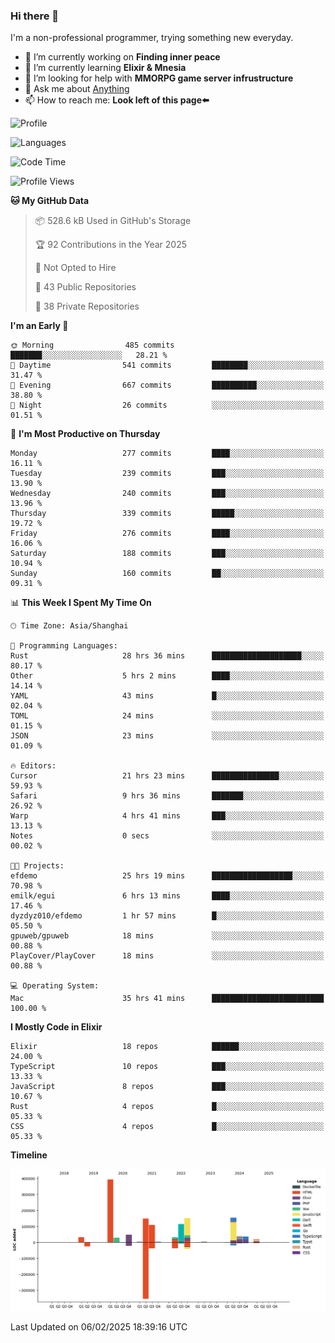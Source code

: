 ### Hi there 👋

I'm a non-professional programmer, trying something new everyday.

<!--
**dyzdyz010/dyzdyz010** is a ✨ _special_ ✨ repository because its `README.md` (this file) appears on your GitHub profile.
-->

- 🔭 I’m currently working on **Finding inner peace**
- 🌱 I’m currently learning **Elixir & Mnesia**
- 🤔 I’m looking for help with **MMORPG game server infrustructure**
- 💬 Ask me about [Anything](https://github.com/dyzdyz010/dyzdyz010/issues)
- 📫 How to reach me: **Look left of this page⬅️**

<!-- - 👯 I’m looking to collaborate on
- 😄 Pronouns: ...
- ⚡ Fun fact: ...
 -->
 
![Profile](https://github-readme-stats.vercel.app/api?username=dyzdyz010&count_private=true&show_icons=true&theme=dracula)

![Languages](https://github-readme-stats.vercel.app/api/top-langs/?username=dyzdyz010&layout=compact&theme=dracula)

<!--START_SECTION:waka-->
![Code Time](http://img.shields.io/badge/Code%20Time-1%2C920%20hrs%207%20mins-blue)

![Profile Views](http://img.shields.io/badge/Profile%20Views-2-blue)

**🐱 My GitHub Data** 

> 📦 528.6 kB Used in GitHub's Storage 
 > 
> 🏆 92 Contributions in the Year 2025
 > 
> 🚫 Not Opted to Hire
 > 
> 📜 43 Public Repositories 
 > 
> 🔑 38 Private Repositories 
 > 
**I'm an Early 🐤** 

```text
🌞 Morning                485 commits         ███████░░░░░░░░░░░░░░░░░░   28.21 % 
🌆 Daytime                541 commits         ████████░░░░░░░░░░░░░░░░░   31.47 % 
🌃 Evening                667 commits         ██████████░░░░░░░░░░░░░░░   38.80 % 
🌙 Night                  26 commits          ░░░░░░░░░░░░░░░░░░░░░░░░░   01.51 % 
```
📅 **I'm Most Productive on Thursday** 

```text
Monday                   277 commits         ████░░░░░░░░░░░░░░░░░░░░░   16.11 % 
Tuesday                  239 commits         ███░░░░░░░░░░░░░░░░░░░░░░   13.90 % 
Wednesday                240 commits         ███░░░░░░░░░░░░░░░░░░░░░░   13.96 % 
Thursday                 339 commits         █████░░░░░░░░░░░░░░░░░░░░   19.72 % 
Friday                   276 commits         ████░░░░░░░░░░░░░░░░░░░░░   16.06 % 
Saturday                 188 commits         ███░░░░░░░░░░░░░░░░░░░░░░   10.94 % 
Sunday                   160 commits         ██░░░░░░░░░░░░░░░░░░░░░░░   09.31 % 
```


📊 **This Week I Spent My Time On** 

```text
🕑︎ Time Zone: Asia/Shanghai

💬 Programming Languages: 
Rust                     28 hrs 36 mins      ████████████████████░░░░░   80.17 % 
Other                    5 hrs 2 mins        ████░░░░░░░░░░░░░░░░░░░░░   14.14 % 
YAML                     43 mins             █░░░░░░░░░░░░░░░░░░░░░░░░   02.04 % 
TOML                     24 mins             ░░░░░░░░░░░░░░░░░░░░░░░░░   01.15 % 
JSON                     23 mins             ░░░░░░░░░░░░░░░░░░░░░░░░░   01.09 % 

🔥 Editors: 
Cursor                   21 hrs 23 mins      ███████████████░░░░░░░░░░   59.93 % 
Safari                   9 hrs 36 mins       ███████░░░░░░░░░░░░░░░░░░   26.92 % 
Warp                     4 hrs 41 mins       ███░░░░░░░░░░░░░░░░░░░░░░   13.13 % 
Notes                    0 secs              ░░░░░░░░░░░░░░░░░░░░░░░░░   00.02 % 

🐱‍💻 Projects: 
efdemo                   25 hrs 19 mins      ██████████████████░░░░░░░   70.98 % 
emilk/egui               6 hrs 13 mins       ████░░░░░░░░░░░░░░░░░░░░░   17.46 % 
dyzdyz010/efdemo         1 hr 57 mins        █░░░░░░░░░░░░░░░░░░░░░░░░   05.50 % 
gpuweb/gpuweb            18 mins             ░░░░░░░░░░░░░░░░░░░░░░░░░   00.88 % 
PlayCover/PlayCover      18 mins             ░░░░░░░░░░░░░░░░░░░░░░░░░   00.88 % 

💻 Operating System: 
Mac                      35 hrs 41 mins      █████████████████████████   100.00 % 
```

**I Mostly Code in Elixir** 

```text
Elixir                   18 repos            ██████░░░░░░░░░░░░░░░░░░░   24.00 % 
TypeScript               10 repos            ███░░░░░░░░░░░░░░░░░░░░░░   13.33 % 
JavaScript               8 repos             ███░░░░░░░░░░░░░░░░░░░░░░   10.67 % 
Rust                     4 repos             █░░░░░░░░░░░░░░░░░░░░░░░░   05.33 % 
CSS                      4 repos             █░░░░░░░░░░░░░░░░░░░░░░░░   05.33 % 
```



**Timeline**

![Lines of Code chart](https://raw.githubusercontent.com/dyzdyz010/dyzdyz010/master/assets/bar_graph.png)


 Last Updated on 06/02/2025 18:39:16 UTC
<!--END_SECTION:waka-->
